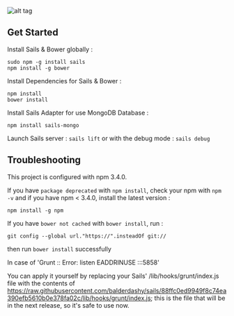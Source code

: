 ![alt tag](http://i.imgur.com/1VdeiBO.png)

Get Started
-------------

  Install Sails & Bower globally :
  ```
  sudo npm -g install sails
  npm install -g bower
  ```
  
  Install Dependencies for Sails & Bower :
  ```
  npm install
  bower install
  ```
  
  Install Sails Adapter for use MongoDB Database :
  ```
  npm install sails-mongo
  ```
  
  Launch Sails server : `sails lift` or with the debug mode : `sails debug`

Troubleshooting
-------------

  This project is configured with npm 3.4.0.
  
  If you have `package deprecated` with `npm install`, check your npm with `npm -v` and if you have npm < 3.4.0, 
  install the latest version :
  ```
  npm install -g npm
  ```
    
  If you have `bower not cached` with `bower install`, run :
  ```
  git config --global url."https://".insteadOf git://
  ```
  then run `bower install` successfully

  In case of 'Grunt :: Error: listen EADDRINUSE :::5858'
  
  You can apply it yourself by replacing your Sails' /lib/hooks/grunt/index.js file with the contents of     https://raw.githubusercontent.com/balderdashy/sails/88ffc0ed9949f8c74ea390efb5610b0e378fa02c/lib/hooks/grunt/index.js; this is the file that will be in the next release, so it's safe to use now.
  

